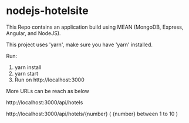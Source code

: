 # nodejs-hotelsite

This Repo contains an application build using MEAN (MongoDB, Express, Angular, and NodeJS). 

This project uses 'yarn', make sure you have 'yarn' installed.

Run:
1. yarn install
2. yarn start
3. Run on http://localhost:3000

More URLs can be reach as below

http://localhost:3000/api/hotels

http://localhost:3000/api/hotels/{number} ( {number} between 1 to 10 )
